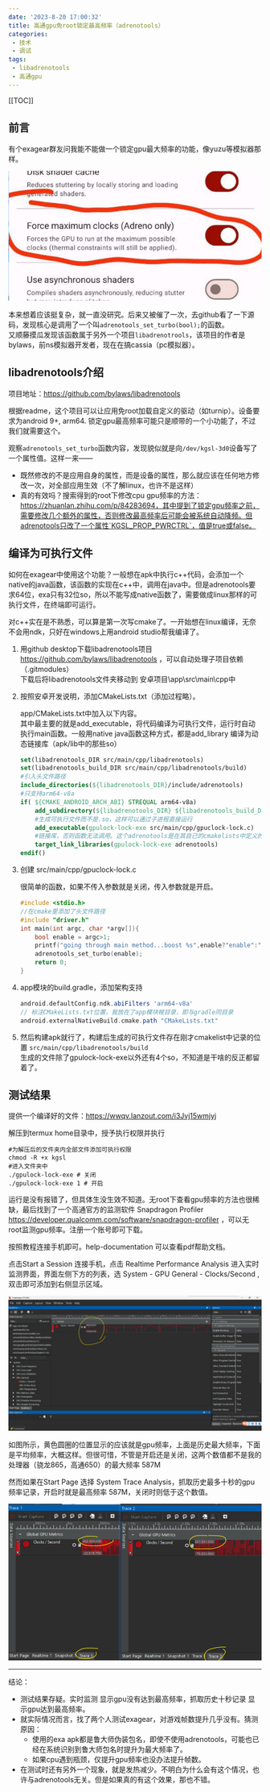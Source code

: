 ```yaml
---
date: '2023-8-20 17:00:32'
title: 高通gpu免root锁定最高频率（adrenotools）
categories: 
 - 技术
 - 调试
tags:
 - libadrenotools
 - 高通gpu
---
```


[[TOC]]

## 前言
有个exagear群友问我能不能做一个锁定gpu最大频率的功能，像yuzu等模拟器那样。

![图1](./res/1.png)

本来想着应该挺复杂，就一直没研究。后来又被催了一次，去github看了一下源码，发现核心是调用了一个叫`adrenotools_set_turbo(bool);`的函数。\
又顺藤摸瓜发现该函数属于另外一个项目`libadrenotrools`，该项目的作者是bylaws，前ns模拟器开发者，现在在搞cassia（pc模拟器）。

## libadrenotools介绍
项目地址：https://github.com/bylaws/libadrenotools

根据readme，这个项目可以让应用免root加载自定义的驱动（如turnip）。设备要求为android 9+, arm64. 锁定gpu最高频率可能只是顺带的一个小功能了，不过我们就需要这个。

观察`adrenotools_set_turbo`函数内容，发现貌似就是向`/dev/kgsl-3d0`设备写了一个属性值。这样一来——
- 既然修改的不是应用自身的属性，而是设备的属性，那么就应该在任何地方修改一次，对全部应用生效（不了解linux，也许不是这样）
- 真的有效吗？搜索得到的root下修改cpu gpu频率的方法：https://zhuanlan.zhihu.com/p/84283694，其中提到了锁定gpu频率之前，需要修改几个额外的属性，否则修改最高频率后可能会被系统自动降频。但adrenotools只改了一个属性`KGSL_PROP_PWRCTRL`，值是true或false。

## 编译为可执行文件
如何在exagear中使用这个功能？一般想在apk中执行c++代码，会添加一个native的java函数，该函数的实现在c++中，调用在java中。但是adrenotools要求64位，exa只有32位so，所以不能写成native函数了，需要做成linux那样的可执行文件，在终端即可运行。

对c++实在是不熟悉，可以算是第一次写cmake了。一开始想在linux编译，无奈不会用ndk，只好在windows上用android studio帮我编译了。
1. 用github desktop下载libadrenotools项目 https://github.com/bylaws/libadrenotools ，可以自动处理子项目依赖（.gitmodules）\
下载后将libadrenotools文件夹移动到 安卓项目\app\src\main\cpp中
2. 按照安卓开发说明，添加CMakeLists.txt（添加过程略）。

    app/CMakeLists.txt中加入以下内容。\
    其中最主要的就是add_executable，将代码编译为可执行文件，运行时自动执行main函数。一般用native java函数这种方式，都是add_library 编译为动态链接库（apk/lib中的那些so）

    
    ```cmake
    set(libadrenotools_DIR src/main/cpp/libadrenotools)
    set(libadrenotools_build_DIR src/main/cpp/libadrenotools/build)
    #引入头文件路径
    include_directories(${libadrenotools_DIR}/include/adrenotools)
    #只支持arm64-v8a
    if( ${CMAKE_ANDROID_ARCH_ABI} STREQUAL arm64-v8a)
        add_subdirectory(${libadrenotools_DIR} ${libadrenotools_build_DIR})
        #生成可执行文件而不是.so，这样可以通过子进程直接运行
        add_executable(gpulock-lock-exe src/main/cpp/gpuclock-lock.c)
        #链接库，否则函数无法调用。这个adrenotools是在其自己的cmakelists中定义的名字
        target_link_libraries(gpulock-lock-exe adrenotools)
    endif()
    ```


3. 创建 src/main/cpp/gpuclock-lock.c

    很简单的函数，如果不传入参数就是关闭，传入参数就是开启。
    ```c
    #include <stdio.h>
    //在cmake里添加了头文件路径
    #include "driver.h"
    int main(int argc, char *argv[]){
        bool enable = argc>1;
        printf("going through main method...boost %s",enable?"enable":"disable");
        adrenotools_set_turbo(enable);
        return 0;
    }

    ```

4. app模块的build.gradle，添加架构支持
    ```gradle
    android.defaultConfig.ndk.abiFilters 'arm64-v8a'
    // 标注CMakeLists.txt位置，我放在了app模块根目录，即与gradle同目录
    android.externalNativeBuild.cmake.path "CMakeLists.txt"
    ```

5. 然后构建apk就行了，构建后生成的可执行文件存在刚才cmakelist中记录的位置 `src/main/cpp/libadrenotools/build`\
生成的文件除了gpulock-lock-exe以外还有4个so，不知道是干啥的反正都留着了。


## 测试结果
提供一个编译好的文件：https://wwqv.lanzout.com/i3Jvj15wmjyj

解压到termux home目录中，授予执行权限并执行
```shell
#为解压后的文件夹内全部文件添加可执行权限
chmod -R +x kgsl 
#进入文件夹中
./gpulock-lock-exe # 关闭
./gpulock-lock-exe 1 # 开启
```

运行是没有报错了，但具体生没生效不知道。无root下查看gpu频率的方法也很稀缺，最后找到了一个高通官方的监测软件 Snapdragon Profiler
https://developer.qualcomm.com/software/snapdragon-profiler ，可以无root监测gpu频率。注册一个账号即可下载。

按照教程连接手机即可。help-documentation 可以查看pdf帮助文档。

点击Start a Session 连接手机，点击 Realtime Performance Analysis 进入实时监测界面，界面左侧下方的列表，选 System - GPU General - Clocks/Second ,双击即可添加到右侧显示区域。

![图2](./res/2.png)

如图所示，黄色圆圈的位置显示的应该就是gpu频率，上面是历史最大频率，下面是平均频率，大概这样。但很可惜，不管是开启还是关闭，这两个数值都不是我的处理器（骁龙865，高通650）的最大频率 587M

然而如果在Start Page 选择 System Trace Analysis，抓取历史最多十秒的gpu频率记录，开启时就是最高频率 587M，关闭时则低于这个数值。

![图3](./res/3.png)

----
结论：
- 测试结果存疑。实时监测 显示gpu没有达到最高频率，抓取历史十秒记录 显示gpu达到最高频率。
- 就实际情况而言，找了两个人测试exagear，对游戏帧数提升几乎没有。猜测原因：
    - 使用的exa apk都是鲁大师伪装包名，即使不使用adrenotools，可能也已经在系统识别到鲁大师包名时提升为最大频率了。
    - 如果cpu遇到瓶颈，仅提升gpu频率也没办法提升帧数。
- 在测试时还有另外一个现象，就是发热减少。不明白为什么会有这个情况，也许与adrenotools无关。但是如果真的有这个效果，那也不错。